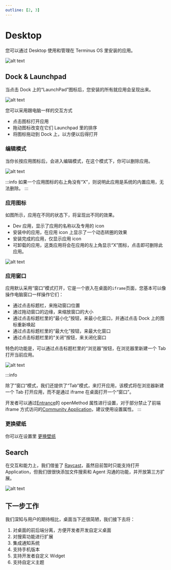 ```yaml
---
outline: [2, 3]
---
```


# Desktop

您可以通过 Desktop 使用和管理在 Terminus OS 里安装的应用。

![alt text](/images/how-to/terminus/desktop.jpg)

## Dock & Launchpad

当点击 Dock 上的“LaunchPad”图标后，您安装的所有就应用会呈现出来。

![alt text](/images/how-to/terminus/desktop_lauchpad.jpg)

您可以采用跟电脑一样的交互方式

- 点击图标打开应用
- 拖动图标改变在它们 Launchpad 里的排序
- 将图标拖动到 Dock 上，以方便以后得打开

### 编辑模式

当你长按应用图标后，会进入编辑模式，在这个模式下，你可以删除应用。

![alt text](/images/how-to/terminus/desktop_application2.jpg)

:::info
如果一个应用图标的右上角没有“X”，则说明此应用是系统的内置应用，无法删除。
:::

### 应用图标

如图所示，应用在不同的状态下，将呈现出不同的效果。

- Dev 应用，显示了应用的名称以及专用的 icon
- 安装中的应用，在应用 icon 上显示了一个动态转圈的效果
- 安装完成的应用，仅显示应用 icon
- 可卸载的应用，这类应用将会在应用的左上角显示“X”图标，点击即可删除此应用。

![alt text](/images/how-to/terminus/desktop_application.jpg)

### 应用窗口

应用默认采用“窗口”模式打开，它是一个嵌入在桌面的`iframe`页面，您基本可以像操作电脑窗口一样操作它们：

- 通过点击标题栏，来拖动窗口位置
- 通过拖动窗口的边缘，来缩放窗口的大小
- 通过点击标题栏里的“最小化”按钮，来最小化窗口，并通过点击 Dock 上的图标重新唤起
- 通过点击标题栏里的“最大化”按钮，来最大化窗口
- 通过点击标题栏里的“关闭”按钮，来关闭化窗口

特色的功能是，可以通过点击标题栏里的“浏览器”按钮，在浏览器里新建一个 Tab 打开当前应用。

![alt text](/images/how-to/terminus/desktop_window.jpg)

:::info

除了”窗口“模式，我们还提供了“Tab”模式，来打开应用，该模式将在浏览器新建一个 Tab 打开应用，而不是通过 iframe 在桌面打开一个“窗口”。

开发者可以通过[Entrance](../../developer/develop/package/manifest.md#entrances)的 openMethod 属性进行设置，对于部分禁止了前端 iframe 方式访问的[Community Application](../../overview/terminus/application.md#community-application)，建议使用设置属性。
:::

### 更换壁纸

你可以在设置里 [更换壁纸](./settings/wallpaper.md)

## Search

在交互和能力上，我们借鉴了 [Raycast](https://www.raycast.com/)，虽然目前暂时只能支持打开 Application，但我们很很快添加文件搜索和 Agent 沟通的功能，并开放第三方扩展。

![alt text](/images/how-to/terminus/desktop_search.jpg)

## 下一步工作

我们深知与用户的期待相比，桌面当下还很简陋，我们接下去将：

1. 对桌面的前后端分离，方便开发者开发自定义桌面
2. 对搜索功能进行扩展
3. 集成通知系统
4. 支持手机版本
5. 支持开发者自定义 Widget
6. 支持自定义主题
